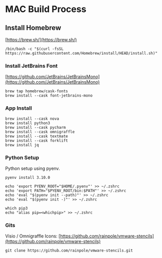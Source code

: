 # MAC Build Process


## Install Homebrew

[https://brew.sh/](https://brew.sh/)

```
/bin/bash -c "$(curl -fsSL https://raw.githubusercontent.com/Homebrew/install/HEAD/install.sh)" 

```
  

### Install JetBrains Font

[https://github.com/JetBrains/JetBrainsMono](https://github.com/JetBrains/JetBrainsMono)

```
brew tap homebrew/cask-fonts
brew install --cask font-jetbrains-mono

```
  

  ### App Install
  
```
brew install --cask nova
brew install python3
brew install --cask pycharm
brew install --cask omnigraffle
brew install --cask textmate
brew install --cask forklift
brew install jq

```

### Python Setup
Python setup using pyenv.

```
pyenv install 3.10.0

echo 'export PYENV_ROOT="$HOME/.pyenv"' >> ~/.zshrc
echo 'export PATH="$PYENV_ROOT/bin:$PATH"' >> ~/.zshrc
echo 'eval "$(pyenv init --path)"' >> ~/.zshrc
echo 'eval "$(pyenv init -)"' >> ~/.zshrc

which pip3
echo "alias pip=<whichpip>" >> ~/.zshrc
```

### Gits

Visio / Omnigraffle Icons: [https://github.com/rainpole/vmware-stencils](https://github.com/rainpole/vmware-stencils)


```
git clone https://github.com/rainpole/vmware-stencils.git

```
